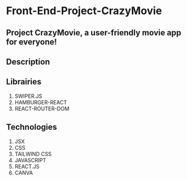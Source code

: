 # Front-End-Project-CrazyMovie
## Project CrazyMovie, a user-friendly movie app for everyone!

## Description 

## Librairies 
1. SWIPER.JS  
2. HAMBURGER-REACT
3. REACT-ROUTER-DOM

## Technologies
1. JSX
2. CSS
3. TAILWIND CSS
4. JAVASCRIPT 
5. REACT.JS
6. CANVA
